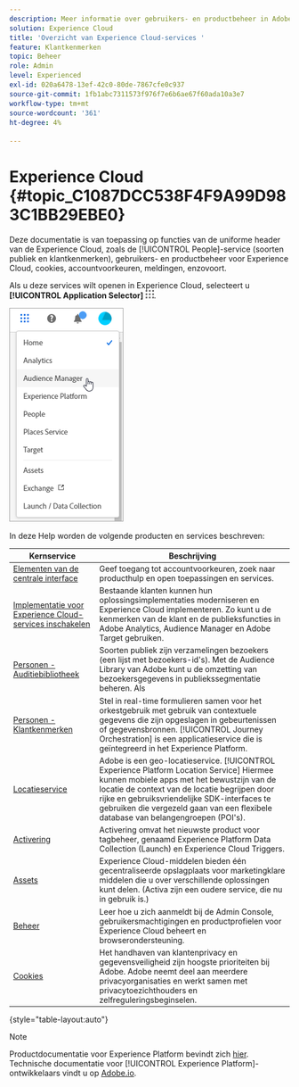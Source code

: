 ```yaml
---
description: Meer informatie over gebruikers- en productbeheer in Adobe Experience Cloud, Personen (soorten publiek en klantkenmerken), Journey Orchestration, Aanbiedingen, Plaatsen, Experience Platform Launch en Mobiele services.
solution: Experience Cloud
title: 'Overzicht van Experience Cloud-services '
feature: Klantkenmerken
topic: Beheer
role: Admin
level: Experienced
exl-id: 020a6478-13ef-42c0-80de-7867cfe0c937
source-git-commit: 1fb1abc7311573f976f7e6b6ae67f60ada10a3e7
workflow-type: tm+mt
source-wordcount: '361'
ht-degree: 4%

---
```


# Experience Cloud {#topic_C1087DCC538F4F9A99D983C1BB29EBE0}

Deze documentatie is van toepassing op functies van de uniforme header van de Experience Cloud, zoals de [!UICONTROL People]-service (soorten publiek en klantkenmerken), gebruikers- en productbeheer voor Experience Cloud, cookies, accountvoorkeuren, meldingen, enzovoort.

Als u deze services wilt openen in Experience Cloud, selecteert u **[!UICONTROL Application Selector]**
![](assets/menu-icon.png).

![](assets/platform-core-services.png)

In deze Help worden de volgende producten en services beschreven:

| Kernservice | Beschrijving |
|--- |--- |
| [Elementen van de centrale interface](experience-cloud.md) | Geef toegang tot accountvoorkeuren, zoek naar producthulp en open toepassingen en services. |
| [Implementatie voor Experience Cloud-services inschakelen](core-services.md) | Bestaande klanten kunnen hun oplossingsimplementaties moderniseren en Experience Cloud implementeren. Zo kunt u de kenmerken van de klant en de publieksfuncties in Adobe Analytics, Audience Manager en Adobe Target gebruiken. |
| [Personen - Auditiebibliotheek](audience-library.md) | Soorten publiek zijn verzamelingen bezoekers (een lijst met bezoekers-id&#39;s). Met de Audience Library van Adobe kunt u de omzetting van bezoekersgegevens in publiekssegmentatie beheren. Als |
| [Personen - Klantkenmerken](attributes.md) | Stel in real-time formulieren samen voor het orkestgebruik met gebruik van contextuele gegevens die zijn opgeslagen in gebeurtenissen of gegevensbronnen. [!UICONTROL Journey Orchestration] is een applicatieservice die is geïntegreerd in het Experience Platform. |
| [Locatieservice](https://experienceleague.adobe.com/docs/places/using/home.html?lang=en) | Adobe is een geo-locatieservice. [!UICONTROL Experience Platform Location Service] Hiermee kunnen mobiele apps met het bewustzijn van de locatie de context van de locatie begrijpen door rijke en gebruiksvriendelijke SDK-interfaces te gebruiken die vergezeld gaan van een flexibele database van belangengroepen (POI&#39;s). |
| [Activering](activation.md) | Activering omvat het nieuwste product voor tagbeheer, genaamd Experience Platform Data Collection (Launch) en Experience Cloud Triggers. |
| [Assets](experience-cloud-assets.md) | Experience Cloud-middelen bieden één gecentraliseerde opslagplaats voor marketingklare middelen die u over verschillende oplossingen kunt delen. (Activa zijn een oudere service, die nu in gebruik is.) |
| [Beheer](admin-getting-started.md) | Leer hoe u zich aanmeldt bij de Admin Console, gebruikersmachtigingen en productprofielen voor Experience Cloud beheert en browserondersteuning. |
| [Cookies](cookies-privacy.md) | Het handhaven van klantenprivacy en gegevensveiligheid zijn hoogste prioriteiten bij Adobe. Adobe neemt deel aan meerdere privacyorganisaties en werkt samen met privacytoezichthouders en zelfreguleringsbeginselen. |

{style=&quot;table-layout:auto&quot;}

>[!NOTE]
>
>Productdocumentatie voor Experience Platform bevindt zich [hier](https://experienceleague.adobe.com/docs/experience-platform/landing/home.html?lang=en). Technische documentatie voor [!UICONTROL Experience Platform]-ontwikkelaars vindt u op [Adobe.io](https://www.adobe.io/apis/experienceplatform/home/services.html).